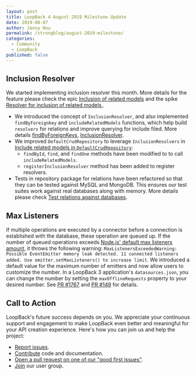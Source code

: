 ```yaml
---
layout: post
title: LoopBack 4 August 2019 Milestone Update
date: 2019-08-07
author: Janny Hou
permalink: /strongblog/august-2019-milestone/
categories:
  - Community
  - LoopBack
published: false
---
```


<!-- This is the template for august milestone, feel free to add your achievement when finish a task, thank you! -->

## Inclusion Resolver
We started implementing inclusion resolver this month. More details for the feature please check the epic [Inclusion of related models](https://github.com/strongloop/loopback-next/issues/1352) and the spike [Resolver for inclusion of related models ](https://github.com/strongloop/loopback-next/pull/3387).
- We introduced the concept of `InclusionResolver`, and also implemented `findByForeignkey` and `includeRelatedModels` functions, which help build `resolvers` for relations and improve querying for include filed. More details [findByForeignKeys](https://github.com/strongloop/loopback-next/issues/3443), [InclusionResolver](https://github.com/strongloop/loopback-next/issues/3445).
- We improved `DefaultCrudRepository` to leverage `InclusionResolvers` in [Include related models in `DefaultCrudRepository`](https://github.com/strongloop/loopback-next/issues/3446): 
  - `findById`, `find`, and `findOne` methods have been modified to to call `includeRelatedModels`.
  - `registerInclusionResolver` method has been added to register resolvers.
- Tests in repository package for relations have been refactored so that they can be tested against MySQL and MongoDB. This ensures our test suites work against real databases along with memory. More details please check [Test relations against databases](https://github.com/strongloop/loopback-next/issues/3442).

## Max Listeners

If multiple operations are executed by a connector before a connection is established with the database, these operation are queued up. If the number of queued operations exceeds [Node.js' default max listeners amount](https://nodejs.org/api/events.html#events_eventemitter_defaultmaxlisteners), it throws the following warning: `MaxListenersExceededWarning: Possible EventEmitter memory leak detected. 11 connected listeners added. Use emitter.setMaxListeners() to increase limit`. We introduced a default value for the maximum number of emitters and now allow users to customize the number. In a LoopBack 3 application's `datasources.json`, you can change the number by setting the `maxOfflineRequests` property to your desired number. See [PR #1767](https://github.com/strongloop/loopback-datasource-juggler/pull/1767) and [PR #149](https://github.com/strongloop/loopback-connector/pull/149) for details.

## Call to Action

LoopBack's future success depends on you. We appreciate your continuous support and engagement to make LoopBack even better and meaningful for your API creation experience. Here's how you can join us and help the project:

- [Report issues](https://github.com/strongloop/loopback-next/issues).
- [Contribute](https://github.com/strongloop/loopback-next/blob/master/docs/CONTRIBUTING.md) code and documentation.
- [Open a pull request on one of our "good first issues"](https://github.com/strongloop/loopback-next/labels/good%20first%20issue).
- [Join](https://github.com/strongloop/loopback-next/issues/110) our user group.

